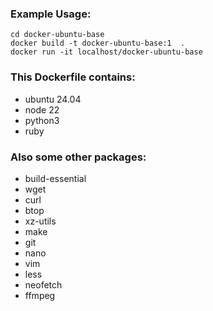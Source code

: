 ### Example Usage:
```git clone https://github.com/sukumaar/docker-ubuntu-base.git
cd docker-ubuntu-base
docker build -t docker-ubuntu-base:1  .
docker run -it localhost/docker-ubuntu-base
```

### This Dockerfile contains:
- ubuntu 24.04
- node 22
- python3
- ruby

### Also some other packages:
- build-essential
- wget 
- curl 
- btop 
- xz-utils 
- make 
- git 
- nano 
- vim 
- less 
- neofetch 
- ffmpeg


